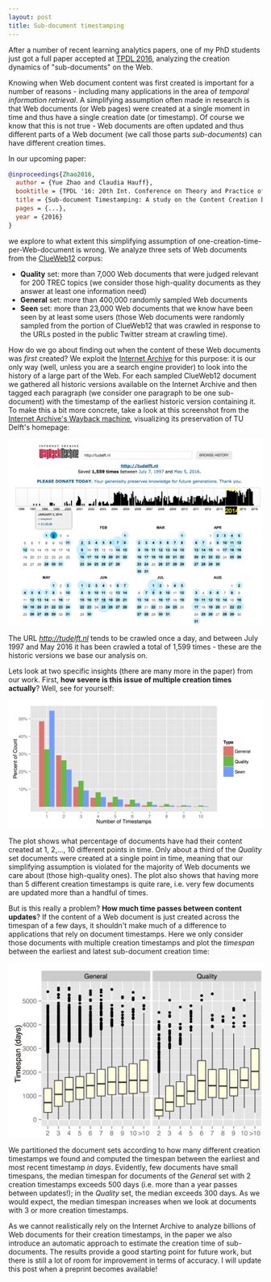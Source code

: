 ```yaml
---
layout: post
title: Sub-document timestamping
---
```


After a number of recent learning analytics papers, one of my PhD students just got a full paper accepted at
[TPDL 2016](http://www.tpdl2016.org/), analyzing the creation dynamics of "sub-documents" on the Web.

Knowing when Web document content was first created is important for a number of reasons - including many applications in
the area of *temporal information retrieval*. A simplifying assumption often made in research is that Web documents (or Web pages) were created at a single moment in time and thus have a single creation date (or timestamp). Of course we know that this is not true - Web documents are often updated and thus different parts of a Web document (we call those parts *sub-documents*) can have different creation times. 

In our upcoming paper:

```bibtex
@inproceedings{Zhao2016,
  author = {Yue Zhao and Claudia Hauff},
  booktitle = {TPDL '16: 20th Int. Conference on Theory and Practice of Digital Libraries},
  title = {Sub-document Timestamping: A study on the Content Creation Dynamics of Web Documents},
  pages = {...},
  year = {2016}
}
```

we explore to what extent this simplifying assumption of one-creation-time-per-Web-document is wrong. We analyze three
sets of Web documents from the [ClueWeb12](http://lemurproject.org/clueweb12/) corpus:

* **Quality** set: more than 7,000 Web documents that were judged relevant for 200 TREC topics (we consider those 
high-quality documents as they answer at least one information need)
* **General** set: more than 400,000 randomly sampled Web documents
* **Seen** set: more than 23,000 Web documents that we know have been seen by at least some users (those Web documents 
were randomly sampled from the portion of ClueWeb12 that was crawled in response to the URLs posted in the public Twitter 
stream at crawling time).

How do we go about finding out when the content of these Web documents was *first* created? We exploit the [Internet Archive](https://archive.org/web/)
for this purpose: it is our only way (well, unless you are a search engine provider) to look into the history of a large
part of the Web. For each sampled ClueWeb12 document we gathered all historic versions available on the Internet Archive
and then tagged each paragraph (we consider one paragraph to be one sub-document) with the timestamp of the earliest historic version containing it. To make this a bit more concrete, take a look at this screenshot from the [Internet Archive's Wayback machine](https://web.archive.org/), visualizing its preservation of TU Delft's homepage:

<img src="../img/wayback-tudelft.png" width="600px">

The URL *http://tudelft.nl* tends to be crawled once a day, and between July 1997 and May 2016 it has been crawled a total of 1,599 times - these are the historic versions we base our analysis on. 

Lets look at two specific insights (there are many more in the paper) from our work. First, **how severe is this issue of multiple
creation times actually**? Well, see for yourself:

<img src="../img/timestamps_per_document.png" width="600px">

The plot shows what percentage of documents have had their content created at 1, 2,..., 10 different points in time. Only about a third of the *Quality* set documents were created at a single point in time, meaning that our simplifying assumption is violated for the majority of Web documents we care about (those high-quality ones). The plot also shows that having more than 5 different creation timestamps is quite rare, i.e. very few documents are updated more than a handful of times.

But is this really a problem? **How much time passes between content updates**? If the content of a Web document is just created across the timespan of a few days, it shouldn't
make much of a difference to applications that rely on document timestamps. Here we only consider those documents with
multiple creation timestamps and plot the *timespan* between the earliest and latest sub-document creation time:

<img src="../img/timestamps_timespan.png" width="600px">

We partitioned the document sets according to how many different creation timestamps we found and computed the timespan between the earliest and most recent timestamp *in days*. Evidently, few documents have small timespans, the median timespan for documents of the *General* set with 2 creation timestamps exceeds 500 days (i.e. more than a year passes between updates!); in the *Quality* set, the median exceeds 300 days. As we would expect, the median timespan increases when we look at documents with 3 or more creation timestamps.

As we cannot realistically rely on the Internet Archive to analyze billions of Web documents for their creation timestamps, in the paper we also introduce an automatic approach to estimate the creation time of sub-documents. The results provide a good starting point for future work, but there is still a lot of room for improvement in terms of accuracy. I will update this post when a preprint becomes available!
